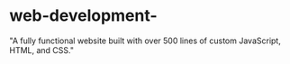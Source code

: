 # web-development-
"A fully functional website built with over 500 lines of custom JavaScript, HTML, and CSS."
